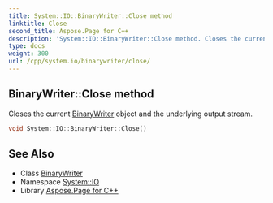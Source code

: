 ```yaml
---
title: System::IO::BinaryWriter::Close method
linktitle: Close
second_title: Aspose.Page for C++
description: 'System::IO::BinaryWriter::Close method. Closes the current BinaryWriter object and the underlying output stream in C++.'
type: docs
weight: 300
url: /cpp/system.io/binarywriter/close/
---
```

## BinaryWriter::Close method


Closes the current [BinaryWriter](../) object and the underlying output stream.

```cpp
void System::IO::BinaryWriter::Close()
```

## See Also

* Class [BinaryWriter](../)
* Namespace [System::IO](../../)
* Library [Aspose.Page for C++](../../../)

